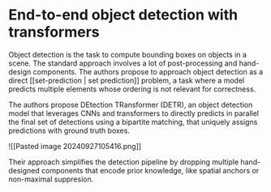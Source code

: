 # End-to-end object detection with transformers

Object detection is the task to compute bounding boxes on objects in a scene. The standard approach involves a lot of post-processing and hand-design components. The authors propose to approach object detection as a direct [[set-prediction | set prediction]] problem, a task where a model predicts multiple elements whose ordering is not relevant for correctness. 

The authors propose DEtection TRansformer (DETR), an object detection model that leverages CNNs and transformers to directly predicts in parallel the final set of detections using a bipartite matching, that uniquely assigns predictions with ground truth boxes.

![[Pasted image 20240927105416.png]]

Their approach simplifies the detection pipeline by dropping multiple hand-designed components that encode prior knowledge, like spatial anchors or non-maximal suppresion.

